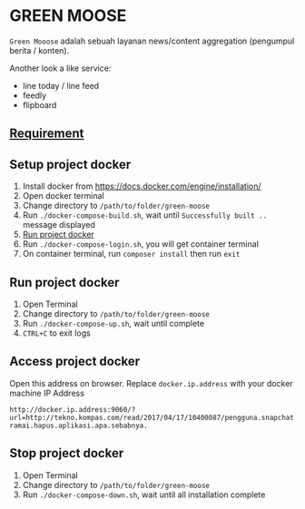 # GREEN MOOSE
`Green Mooose` adalah sebuah layanan news/content aggregation (pengumpul berita / konten).

Another look a like service:
- line today / line feed
- feedly
- flipboard

## [Requirement](https://goo.gl/iY3Qrk)

## Setup project docker
1. Install docker from https://docs.docker.com/engine/installation/
2. Open docker terminal
3. Change directory to `/path/to/folder/green-moose`
4. Run `./docker-compose-build.sh`, wait until `Successfully built ..` message displayed
5. [Run project docker](#run-project-docker)
6. Run `./docker-compose-login.sh`, you will get container terminal
7. On container terminal, run `composer install` then run `exit`

## Run project docker
1. Open Terminal
2. Change directory to `/path/to/folder/green-moose`
3. Run `./docker-compose-up.sh`, wait until complete
4. `CTRL+C` to exit logs

## Access project docker
Open this address on browser. Replace `docker.ip.address` with your docker machine IP Address

	http://docker.ip.address:9060/?url=http://tekno.kompas.com/read/2017/04/17/10400087/pengguna.snapchat.di.india.ramai-ramai.hapus.aplikasi.apa.sebabnya.

## Stop project docker
1. Open Terminal
2. Change directory to `/path/to/folder/green-moose`
3. Run `./docker-compose-down.sh`, wait until all installation complete
